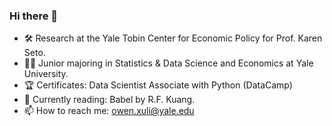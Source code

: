 ### Hi there 👋

- 🛠️ Research at the Yale Tobin Center for Economic Policy for Prof. Karen Seto.
- 👨‍🎓 Junior majoring in Statistics & Data Science and Economics at Yale University.
- 🏆 Certificates: Data Scientist Associate with Python (DataCamp)
- 📖 Currently reading: Babel by R.F. Kuang.
- 📫 How to reach me: owen.xuli@yale.edu

<!--
**owenxuli/owenxuli** is a ✨ _special_ ✨ repository because its `README.md` (this file) appears on your GitHub profile.

Here are some ideas to get you started:

- 👯 I’m looking to collaborate on ...
- 🤔 I’m looking for help with ...
- 💬 Ask me about ...
- 📫 How to reach me: ...
- 😄 Pronouns: ...
- ⚡ Fun fact: ...
-->
